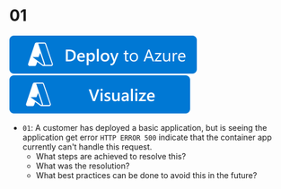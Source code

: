 # 01

[![Deploy To Azure](https://raw.githubusercontent.com/Azure/azure-quickstart-templates/master/1-CONTRIBUTION-GUIDE/images/deploytoazure.svg?sanitize=true)](https://portal.azure.com/#create/Microsoft.Template/uri/https%3A%2F%2Fraw.githubusercontent.com%2Fwanjing1234%2Fcontainer-apps-troubleshooting-labs%2Fmain%2F01_auth%2Ftemplate.json)  [![Visualize](https://raw.githubusercontent.com/Azure/azure-quickstart-templates/master/1-CONTRIBUTION-GUIDE/images/visualizebutton.svg?sanitize=true)](http://armviz.io/#/?load=https%3A%2F%2Fraw.githubusercontent.com%2Fwanjing1234%2Fcontainer-apps-troubleshooting-labs%2Fmain%2F01_auth%2Ftemplate.json)

- `01`: A customer has deployed a basic application, but is seeing the application get error `HTTP ERROR 500` indicate that the container app currently can't handle this request.
  - What steps are achieved to resolve this?
  - What was the resolution?
  - What best practices can be done to avoid this in the future?                                                                                                                                                                                                                                                                                                                                                                                                                                                                                                                                                                                                                                                                                                                                                                                                                                                                                                                                                                                                                                                 
